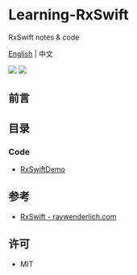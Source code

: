 # Learning-RxSwift

RxSwift notes &amp; code

[English](README.md) | 中文

![](https://img.shields.io/badge/language-swift-orange.svg) ![](https://img.shields.io/badge/license-MIT-000000.svg)

## 前言

## 目录

### Code

- [RxSwiftDemo](/RxSwiftDemo/)

## 参考

- [RxSwift - raywenderlich.com](https://store.raywenderlich.com/products/rxswift-reactive-programming-with-swift)

## 许可

- MIT
